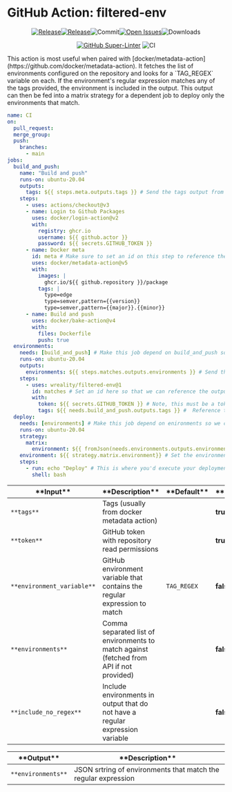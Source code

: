 <!-- start title -->

# GitHub Action: filtered-env

<!-- end title -->
<!-- markdownlint-capture -->
<!-- markdownlint-disable -->
<div align="center">
<!-- start badges -->
<a href="https://github.com/wreality/filtered-env/releases/latest"><img src="https://img.shields.io/github/v/release/wreality/filtered-env?display_name=tag&sort=semver&logo=github&style=flat-square" alt="Release" /></a><a href="https://github.com/wreality/filtered-env/releases/latest"><img src="https://img.shields.io/github/release-date/wreality/filtered-env?display_name=tag&sort=semver&logo=github&style=flat-square" alt="Release" /></a><img src="https://img.shields.io/github/last-commit/wreality/filtered-env?logo=github&style=flat-square" alt="Commit" /><a href="https://github.com/wreality/filtered-env/issues"><img src="https://img.shields.io/github/issues/wreality/filtered-env?logo=github&style=flat-square" alt="Open Issues" /></a><img src="https://img.shields.io/github/downloads/wreality/filtered-env/total?logo=github&style=flat-square" alt="Downloads" />
<!-- end badges -->

[![GitHub Super-Linter](https://github.com/wreality/filtered-env/actions/workflows/linter.yml/badge.svg)](https://github.com/super-linter/super-linter)
![CI](https://github.com/wreality/filtered-env/actions/workflows/ci.yml/badge.svg)

</div>
<!-- start description -->
This action is most useful when paired with [docker/metadata-action](https://github.com/docker/metadata-action).
It fetches the list of environments configured on the repository and looks for a `TAG_REGEX` variable on each.
If the environment's regular expression matches any of the tags provided, the environment is included in the
output. This output can then be fed into a matrix strategy for a dependent job to deploy only the environments
that match.
<!-- end description -->

<!-- markdownlint-restore -->

```yaml
name: CI
on:
  pull_request:
  merge_group:
  push:
    branches:
      - main
jobs:
  build_and_push:
    name: "Build and push"
    runs-on: ubuntu-20.04
    outputs:
      tags: ${{ steps.meta.outputs.tags }} # Send the tags output from docker/metadata-action to dependent jobs
    steps:
      - uses: actions/checkout@v3
      - name: Login to Github Packages
        uses: docker/login-action@v2
        with:
          registry: ghcr.io
          username: ${{ github.actor }}
          password: ${{ secrets.GITHUB_TOKEN }}
      - name: Docker meta
        id: meta # Make sure to set an id on this step to reference the output
        uses: docker/metadata-action@v5
        with:
          images: |
            ghcr.io/${{ github.repository }}/package
          tags: |
            type=edge
            type=semver,pattern={{version}}
            type=semver,pattern={{major}}.{{minor}}
      - name: Build and push
        uses: docker/bake-action@v4
        with:
          files: Dockerfile
          push: true
  environments:
    needs: [build_and_push] # Make this job depend on build_and_push so we can access the tags output
    runs-on: ubuntu-20.04
    outputs:
      environments: ${{ steps.matches.outputs.environments }} # Send the environments list to dependent jobs
    steps:
      - uses: wreality/filtered-env@1
        id: matches # Set an id here so that we can reference the output
        with:
          token: ${{ secrets.GITHUB_TOKEN }} # Note, this must be a token  with READ access to environment variables.
          tags: ${{ needs.build_and_push.outputs.tags }} #  Reference the tags from docker/metadata-action
  deploy:
    needs: [environments] # Make this job depend on enironments so we can access the filtered environment list
    runs-on: ubuntu-20.04
    strategy:
      matrix:
        environment: ${{ fromJson(needs.environments.outputs.environments)}} # Use the filtered environments list to create a job matrix.
    environment: ${{ strategy.matrix.environment}} # Set the environment from the matrix
    steps:
      - run: echo "Deploy" # This is where you'd execute your deployment steps.  You have full access to environment secrets and variables.
        shell: bash
```

<!-- start contents -->

<!-- end contents -->

<!-- markdownlint-capture -->
<!-- markdownlint-disable -->
<!-- start inputs -->

| \***\*Input\*\***          | \***\*Description\*\***                                                                  | \***\*Default\*\*** | \***\*Required\*\*** |
| -------------------------- | ---------------------------------------------------------------------------------------- | ------------------- | -------------------- |
| `**tags**`                 | Tags (usually from docker metadata action)                                               |                     | **true**             |
| `**token**`                | GitHub token with repository read permissions                                            |                     | **true**             |
| `**environment_variable**` | GitHub environment variable that contains the regular expression to match                | `TAG_REGEX`         | **false**            |
| `**environments**`         | Comma separated list of environments to match against (fetched from API if not provided) |                     | **false**            |
| `**include_no_regex**`     | Include environments in output that do not have a regular expression variable            |                     | **false**            |

<!-- end inputs -->

<!-- start outputs -->

| \***\*Output\*\*** | \***\*Description\*\***                                        |
| ------------------ | -------------------------------------------------------------- |
| `**environments**` | JSON srtring of environments that match the regular expression |

<!-- end outputs -->
<!-- markdownlint-restore -->
<!-- start [.github/ghadocs/examples/] -->

<!-- end [.github/ghadocs/examples/] -->
